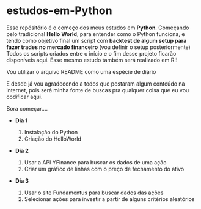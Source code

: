 # estudos-em-Python
Esse repósitório é o começo dos meus estudos em **Python**.
Começando pelo tradicional **Hello World**, para entender como o Python funciona, e tendo como objetivo final um script com **backtest de algum setup para fazer trades no mercado financeiro** (vou definir o setup posteriormente)
Todos os scripts criados entre o início e o fim desse projeto ficarão disponíveis aqui.
Esse mesmo estudo também será realizado em R!!

Vou utilizar o arquivo README como uma espécie de diário

E desde já vou agradecendo a todos que postaram algum conteúdo na internet, pois será minha fonte de buscas pra qualquer coisa que eu vou codificar aqui.

Bora começar....

* **Dia 1**

  1. Instalação do Python
  2. Criação do HelloWorld

* **Dia 2**

  1. Usar a API YFinance para buscar os dados de uma ação
  2. Criar um gráfico de linhas com o preço de fechamento do ativo

* **Dia 3**

  1. Usar o site Fundamentus para buscar dados das ações
  2. Selecionar ações para investir a partir de alguns critérios aleatórios
 
